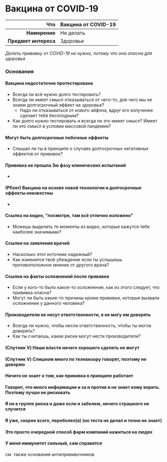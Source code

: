 # Вакцина от COVID-19

Что                  | Вакцина от COVID-19
--------------------:| ---
**Намерение**        | Не делать
**Предмет интереса** | Здоровье

*Делать прививку от COVID-19 не нужно, потому что она опасна для здоровья*

### Основания

#### Вакцина недостаточно протестирована
  * Всегда ли всё нужно долго тестировать?
  * Всегда ли имеет смысл отказываться от чего-то, для чего мы не знаем долгосрочный эффект на здоровье?
      * Надо ли отказываться от нового айфона, вдруг его излучение сделает тебя бесплодным?
  * Как долго нужно тестировать и всегда ли это имеет смысл? Имеет ли это смысл в условии массовой пандемии?
    
#### Могут быть долгосрочные побочные эффекты
  * Слышал ли ты в принципе о случаях долгосрочных негативных эффектов от прививок?

#### Прививка не прошла 3ю фазу клинических испытаний
  * 
 
#### (Pfizer) Вакцина на основе новой технологии и долгосрочные эффекты неизвестны
  *
    
#### Ссылка на видео, "посмотри, там всё отлично изложено"
  * Можешь выделить те моменты из видео, которые кажутся тебе наиболее значимыми?

#### Ссылки на заявления врачей
  * Насколько этот источник надежный?
  * Как изменится твоё убеждение если ты услышишь противоположное мнение от другого врача?

#### Ссылки на факты осложнений после прививки
  * Если у кого-то было какое-то осложнение, как из этого следует, что прививка опасна? 
  * Могут ли быть какие-то причины кроме прививки, которые вызвали осложнения у данного человека?

#### Производители не несут ответственности, я не могу им доверять
  * Всегда ли нужно, чтобы несли ответственность, чтобы ты могла доверять?
  * Как ты считаешь, какие риски могут нести производители? 

#### (Спутник V) Наши власти ничего хорошего сделать не могут

#### (Спутник V) Слишком много по телевизору говорят, поэтому не доверяю

#### Ничего не знает о том, как прививка в принципе работает

#### Говорит, что много информации и за и против и не знает кому верить. Поэтому лучше не рисковать

#### Я не в группе риска и даже если и заболею, ничего страшного не случится

#### Я уже, скорее всего, переболел(а) (но теста не делал и точно не знает)

#### Это просто очередной способ фарм компаний нажиться на людях

#### У меня иммунитет сильный, сам справится

см. также основания антипрививочников